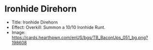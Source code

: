 # Ironhide Direhorn
- Title:  Ironhide Direhorn
- Effect:  Overkill: Summon a 10/10 Ironhide Runt.
- Image:  https://cards.hearthpwn.com/enUS/bgs/TB_BaconUps_051_bg.png?198608
